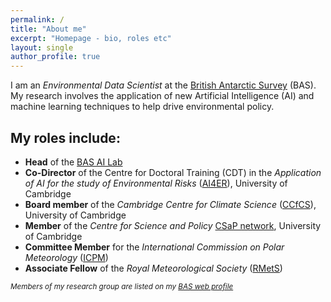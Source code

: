 ```yaml
---
permalink: /
title: "About me"
excerpt: "Homepage - bio, roles etc"
layout: single
author_profile: true
---
```


I am an _Environmental Data Scientist_ at the [British Antarctic Survey](http://www.bas.ac.uk) (BAS).  My research involves the application of new Artificial Intelligence (AI) and machine learning techniques to help drive environmental policy.

## My roles include:
* **Head** of the [BAS AI Lab](http://www.bas.ac.uk/ai)
* **Co-Director** of the Centre for Doctoral Training (CDT) in the _Application of AI for the study of Environmental Risks_ ([AI4ER](https://ai4er-cdt.esc.cam.ac.uk/)), University of Cambridge
* **Board member** of the _Cambridge Centre for Climate Science_ ([CCfCS](https://www.climatescience.cam.ac.uk/)), University of Cambridge
* **Member** of the _Centre for Science and Policy_ [CSaP network](http://www.csap.cam.ac.uk/about-csap/people/our-network/), University of Cambridge
* **Committee Member** for the _International Commission on Polar Meteorology_ ([ICPM](http://www.icpm-iamas.aq/))
* **Associate Fellow** of the _Royal Meteorological Society_ ([RMetS](https://www.rmets.org/))

<sub>_Members of my research group are listed on my [BAS web profile](https://www.bas.ac.uk/profile/jask/)_</sub>